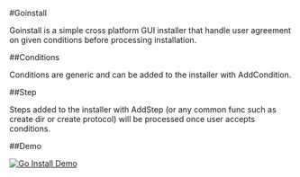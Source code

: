 #Goinstall

Goinstall is a simple cross platform GUI installer that handle user agreement on given conditions before processing installation.

##Conditions

Conditions are generic and can be added to the installer with AddCondition.

##Step

Steps added to the installer with AddStep (or any common func such as create dir or create protocol) will be processed once user accepts conditions.

##Demo

[![Go Install Demo](https://github.com/audrenbdb/goinstall/blob/main/examples/genial/genial.gif
)](https://github.com/audrenbdb/goinstall/blob/main/examples/genial/genial.gif
)